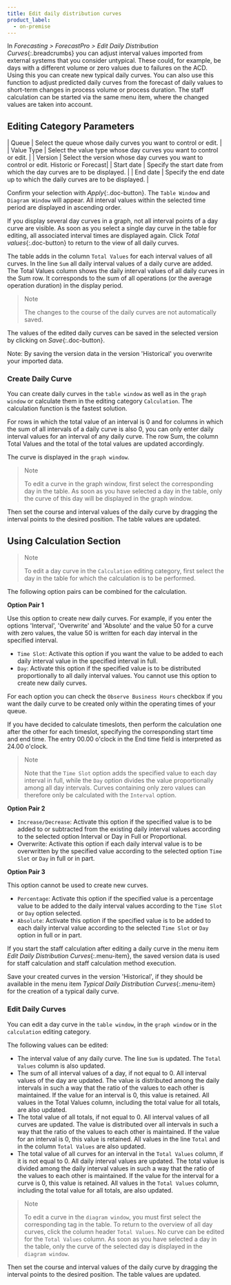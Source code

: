 ```yaml
---
title: Edit daily distribution curves
product_label:
  - on-premise
---
```


In _Forecasting > ForecastPro > Edit Daily Distribution Curves_{:.breadcrumbs} you can adjust interval values imported from external systems that you consider untypical. These could, for example, be days with a different volume or zero values due to failures on the ACD. Using this you can create new typical daily curves. You can also use this function to adjust predicted daily curves from the forecast of daily values to short-term changes in process volume or process duration. The staff calculation can be started via the same menu item, where the changed values are taken into account.

## Editing Category Parameters

| Queue | Select the queue whose daily curves you want to control or edit. |
| Value Type | Select the value type whose day curves you want to control or edit. |
| Version | Select the version whose day curves you want to control or edit. Historic or Forecast|
| Start date | Specify the start date from which the day curves are to be displayed. |
| End date | Specify the end date up to which the daily curves are to be displayed. |

Confirm your selection with _Apply_{:.doc-button}. The `Table Window` and `Diagram Window` will appear. All interval values within the selected time period are displayed in ascending order.

If you display several day curves in a graph, not all interval points of a day curve are visible. As soon as you select a single day curve in the table for editing, all associated interval times are displayed again. Click _Total values_{:.doc-button} to return to the view of all daily curves.

The table adds in the column `Total Values` for each interval values of all curves. In the line `Sum` all daily interval values of a daily curve are added. The Total Values column shows the daily interval values of all daily curves in the Sum row. It corresponds to the sum of all operations (or the average operation duration) in the display period.

> Note
>
> The changes to the course of the daily curves are not automatically saved.

The values of the edited daily curves can be saved in the selected version by clicking on _Save_{:.doc-button}.

Note: By saving the version data in the version 'Historical' you overwrite your imported data.

### Create Daily Curve

You can create daily curves in the `table window` as well as in the `graph window` or calculate them in the editing category `Calculation`. The calculation function is the fastest solution.

For rows in which the total value of an interval is 0 and for columns in which the sum of all intervals of a daily curve is also 0, you can only enter daily interval values for an interval of any daily curve. The row Sum, the column Total Values and the total of the total values are updated accordingly.

The curve is displayed in the `graph window`.

> Note
>
> To edit a curve in the graph window, first select the corresponding day in the table. As soon as you have selected a day in the table, only the curve of this day will be displayed in the graph window.

Then set the course and interval values of the daily curve by dragging the interval points to the desired position. The table values are updated.

## Using Calculation Section

> Note
>
> To edit a day curve in the `Calculation` editing category, first select the day in the table for which the calculation is to be performed.

The following option pairs can be combined for the calculation.

**Option Pair 1**

Use this option to create new daily curves. For example, if you enter the options 'Interval', 'Overwrite' and 'Absolute' and the value 50 for a curve with zero values, the value 50 is written for each day interval in the specified interval.

- `Time Slot`: Activate this option if you want the value to be added to each daily interval value in the specified interval in full.
- `Day`: Activate this option if the specified value is to be distributed proportionally to all daily interval values. You cannot use this option to create new daily curves.

For each option you can check the `Observe Business Hours` checkbox if you want the daily curve to be created only within the operating times of your queue.

If you have decided to calculate timeslots, then perform the calculation one after the other for each timeslot, specifying the corresponding start time and end time. The entry 00.00 o'clock in the End time field is interpreted as 24.00 o'clock.

> Note
>
> Note that the `Time Slot` option adds the specified value to each day interval in full, while the `Day` option divides the value proportionally among all day intervals. Curves containing only zero values can therefore only be calculated with the `Interval` option.

**Option Pair 2**

- `Increase/Decrease`: Activate this option if the specified value is to be added to or subtracted from the existing daily interval values according to the selected option Interval or Day in Full or Proportional.
- Overwrite: Activate this option if each daily interval value is to be overwritten by the specified value according to the selected option `Time Slot` or `Day` in full or in part.

**Option Pair 3**

This option cannot be used to create new curves.

- `Percentage`: Activate this option if the specified value is a percentage value to be added to the daily interval values according to the `Time Slot` or `Day` option selected.
- `Absolute`: Activate this option if the specified value is to be added to each daily interval value according to the selected `Time Slot` or `Day` option in full or in part.

If you start the staff calculation after editing a daily curve in the menu item _Edit Daily Distribution Curves_{:.menu-item}, the saved version data is used for staff calculation and staff calculation method execution.

Save your created curves in the version 'Historical', if they should be available in the menu item _Typical Daily Distribution Curves_{:.menu-item} for the creation of a typical daily curve.

### Edit Daily Curves

You can edit a day curve in the `table window`, in the `graph window` or in the `calculation` editing category.

The following values can be edited:

- The interval value of any daily curve. The line `Sum` is updated. The `Total Values` column is also updated.
- The sum of all interval values of a day, if not equal to 0. All interval values of the day are updated. The value is distributed among the daily intervals in such a way that the ratio of the values to each other is maintained. If the value for an interval is 0, this value is retained. All values in the Total Values column, including the total value for all totals, are also updated.
- The total value of all totals, if not equal to 0. All interval values of all curves are updated. The value is distributed over all intervals in such a way that the ratio of the values to each other is maintained. If the value for an interval is 0, this value is retained. All values in the line `Total` and in the column `Total Values` are also updated.
- The total value of all curves for an interval in the `Total Values` column, if it is not equal to 0. All daily interval values are updated. The total value is divided among the daily interval values in such a way that the ratio of the values to each other is maintained. If the value for the interval for a curve is 0, this value is retained. All values in the `Total Values` column, including the total value for all totals, are also updated.

> Note
>
> To edit a curve in the `diagram window`, you must first select the corresponding tag in the table. To return to the overview of all day curves, click the column header `Total Values`. No curve can be edited for the `Total Values` column. As soon as you have selected a day in the table, only the curve of the selected day is displayed in the `diagram window`.

Then set the course and interval values of the daily curve by dragging the interval points to the desired position. The table values are updated.
